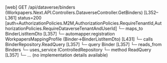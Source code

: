 [web] GET /api/dataverse/binders  (Workpapers.Next.API.Controllers.DataverseController.GetBinders)  [L352–L361] status=200 [auth=AuthorizationPolicies.M2M,AuthorizationPolicies.RequireTenantId,AuthorizationPolicies.RequireDataverseTenantAndUserId]
  └─ maps_to BinderListItemDto [L357]
    └─ automapper.registration WorkpapersMappingProfile (Binder->BinderListItemDto) [L431]
  └─ calls BinderRepository.ReadQuery [L357]
  └─ query Binder [L357]
    └─ reads_from Binders
  └─ uses_service IControlledRepository<Binder>
    └─ method ReadQuery [L357]
      └─ ... (no implementation details available)

